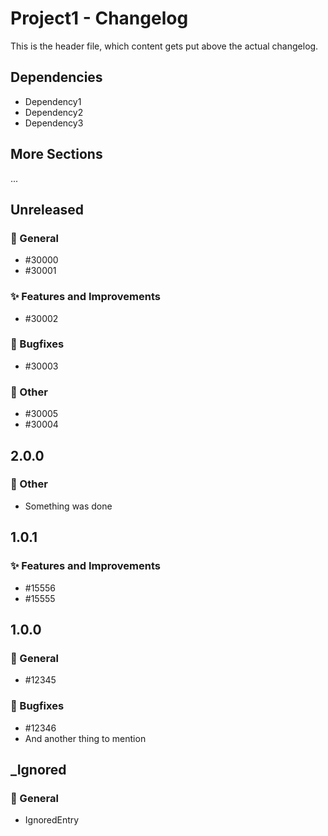# Project1 - Changelog

This is the header file, which content gets put above the actual changelog.

## Dependencies

- Dependency1
- Dependency2
- Dependency3

## More Sections

...

<!--- The actual changelog will be generated beyond this line -->
## Unreleased

### 📣 General

- #30000
- #30001

### ✨ Features and Improvements

- #30002

### 🐞 Bugfixes

- #30003

### 📝 Other

- #30005
- #30004

## 2.0.0

### 📝 Other

- Something was done

## 1.0.1

### ✨ Features and Improvements

- #15556
- #15555

## 1.0.0

### 📣 General

- #12345

### 🐞 Bugfixes

- #12346
- And another thing to mention

## _Ignored

### 📣 General

- IgnoredEntry
